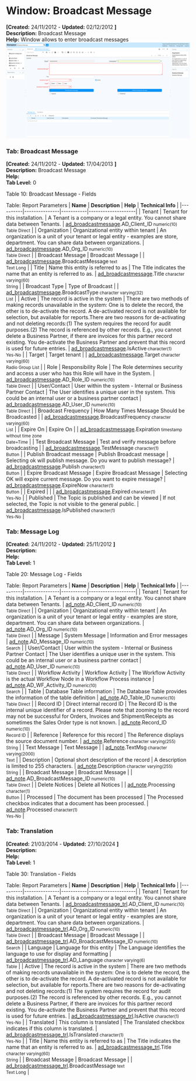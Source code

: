 # Window: Broadcast Message

**[Created:** 24/11/2012 - **Updated:** 02/12/2012 **]**  
**Description:** Broadcast Message  
**Help:** Window allows to enter broadcast messages  
![](/img/docs/manual/BroadcastMessage-Window_iDempiere_v12.0.0.png)

### Tab: Broadcast Message

**[Created:** 24/11/2012 - **Updated:** 17/04/2013 **]**   
**Description:** Broadcast Message  
**Help:**   
**Tab Level:** 0

Table 10: Broadcast Message - Fields 

Table: Report Parameters
| **Name** | **Description** | **Help** | **Technical Info** |
|----------|---------------|-----------|--------------------|
| Tenant | Tenant for this installation. | A Tenant is a company or a legal entity. You cannot share data between Tenants. | [ad_broadcastmessage](https://idempiere-schemaspy.muriloht.com/adempiere/tables/ad_broadcastmessage.html).AD_Client_ID<small> numeric(10) <br/> Table Direct</small> | 
| Organization | Organizational entity within tenant | An organization is a unit of your tenant or legal entity - examples are store, department. You can share data between organizations. | [ad_broadcastmessage](https://idempiere-schemaspy.muriloht.com/adempiere/tables/ad_broadcastmessage.html).AD_Org_ID<small> numeric(10) <br/> Table Direct</small> | 
| Broadcast Message | Broadcast Message |  | [ad_broadcastmessage](https://idempiere-schemaspy.muriloht.com/adempiere/tables/ad_broadcastmessage.html).BroadcastMessage<small> text <br/> Text Long</small> | 
| Title | Name this entity is referred to as | The Title indicates the name that an entity is referred to as. | [ad_broadcastmessage](https://idempiere-schemaspy.muriloht.com/adempiere/tables/ad_broadcastmessage.html).Title<small> character varying(60) <br/> String</small> | 
| Broadcast Type | Type of Broadcast |  | [ad_broadcastmessage](https://idempiere-schemaspy.muriloht.com/adempiere/tables/ad_broadcastmessage.html).BroadcastType<small> character varying(32) <br/> List</small> | 
| Active | The record is active in the system | There are two methods of making records unavailable in the system: One is to delete the record, the other is to de-activate the record. A de-activated record is not available for selection, but available for reports.There are two reasons for de-activating and not deleting records:(1) The system requires the record for audit purposes.(2) The record is referenced by other records. E.g., you cannot delete a Business Partner, if there are invoices for this partner record existing. You de-activate the Business Partner and prevent that this record is used for future entries. | [ad_broadcastmessage](https://idempiere-schemaspy.muriloht.com/adempiere/tables/ad_broadcastmessage.html).IsActive<small> character(1) <br/> Yes-No</small> | 
| Target | Target tenant |  | [ad_broadcastmessage](https://idempiere-schemaspy.muriloht.com/adempiere/tables/ad_broadcastmessage.html).Target<small> character varying(60) <br/> Radio Group List</small> | 
| Role | Responsibility Role | The Role determines security and access a user who has this Role will have in the System. | [ad_broadcastmessage](https://idempiere-schemaspy.muriloht.com/adempiere/tables/ad_broadcastmessage.html).AD_Role_ID<small> numeric(10) <br/> Table Direct</small> | 
| User/Contact | User within the system - Internal or Business Partner Contact | The User identifies a unique user in the system. This could be an internal user or a business partner contact | [ad_broadcastmessage](https://idempiere-schemaspy.muriloht.com/adempiere/tables/ad_broadcastmessage.html).AD_User_ID<small> numeric(10) <br/> Table Direct</small> | 
| Broadcast Frequency | How Many Times Message Should be Broadcasted |  | [ad_broadcastmessage](https://idempiere-schemaspy.muriloht.com/adempiere/tables/ad_broadcastmessage.html).BroadcastFrequency<small> character varying(60) <br/> List</small> | 
| Expire On | Expire On |  | [ad_broadcastmessage](https://idempiere-schemaspy.muriloht.com/adempiere/tables/ad_broadcastmessage.html).Expiration<small> timestamp without time zone <br/> Date+Time</small> | 
| Test Broadcast Message | Test and verify message before broadcasting |  | [ad_broadcastmessage](https://idempiere-schemaspy.muriloht.com/adempiere/tables/ad_broadcastmessage.html).TestMessage<small> character(1) <br/> Button</small> | 
| Publish Broadcast message | Publish Broadcast message | Selecting ok will publish message.  Do you want to publish message? | [ad_broadcastmessage](https://idempiere-schemaspy.muriloht.com/adempiere/tables/ad_broadcastmessage.html).Publish<small> character(1) <br/> Button</small> | 
| Expire Broadcast Message | Expire Broadcast Message | Selecting OK will expire current message. Do you want to expire message? | [ad_broadcastmessage](https://idempiere-schemaspy.muriloht.com/adempiere/tables/ad_broadcastmessage.html).ExpireNow<small> character(1) <br/> Button</small> | 
| Expired |  |  | [ad_broadcastmessage](https://idempiere-schemaspy.muriloht.com/adempiere/tables/ad_broadcastmessage.html).Expired<small> character(1) <br/> Yes-No</small> | 
| Published | The Topic is published and can be viewed | If not selected, the Topic is not visible to the general public. | [ad_broadcastmessage](https://idempiere-schemaspy.muriloht.com/adempiere/tables/ad_broadcastmessage.html).IsPublished<small> character(1) <br/> Yes-No</small> | 


### Tab: Message Log

**[Created:** 24/11/2012 - **Updated:** 25/11/2012 **]**   
**Description:**   
**Help:**   
**Tab Level:** 1

Table 20: Message Log - Fields 

Table: Report Parameters
| **Name** | **Description** | **Help** | **Technical Info** |
|----------|---------------|-----------|--------------------|
| Tenant | Tenant for this installation. | A Tenant is a company or a legal entity. You cannot share data between Tenants. | [ad_note](https://idempiere-schemaspy.muriloht.com/adempiere/tables/ad_note.html).AD_Client_ID<small> numeric(10) <br/> Table Direct</small> | 
| Organization | Organizational entity within tenant | An organization is a unit of your tenant or legal entity - examples are store, department. You can share data between organizations. | [ad_note](https://idempiere-schemaspy.muriloht.com/adempiere/tables/ad_note.html).AD_Org_ID<small> numeric(10) <br/> Table Direct</small> | 
| Message | System Message | Information and Error messages | [ad_note](https://idempiere-schemaspy.muriloht.com/adempiere/tables/ad_note.html).AD_Message_ID<small> numeric(10) <br/> Search</small> | 
| User/Contact | User within the system - Internal or Business Partner Contact | The User identifies a unique user in the system. This could be an internal user or a business partner contact | [ad_note](https://idempiere-schemaspy.muriloht.com/adempiere/tables/ad_note.html).AD_User_ID<small> numeric(10) <br/> Table Direct</small> | 
| Workflow Activity | Workflow Activity | The Workflow Activity is the actual Workflow Node in a Workflow Process instance | [ad_note](https://idempiere-schemaspy.muriloht.com/adempiere/tables/ad_note.html).AD_WF_Activity_ID<small> numeric(10) <br/> Search</small> | 
| Table | Database Table information | The Database Table provides the information of the table definition | [ad_note](https://idempiere-schemaspy.muriloht.com/adempiere/tables/ad_note.html).AD_Table_ID<small> numeric(10) <br/> Table Direct</small> | 
| Record ID | Direct internal record ID | The Record ID is the internal unique identifier of a record. Please note that zooming to the record may not be successful for Orders, Invoices and Shipment/Receipts as sometimes the Sales Order type is not known. | [ad_note](https://idempiere-schemaspy.muriloht.com/adempiere/tables/ad_note.html).Record_ID<small> numeric(10) <br/> Record ID</small> | 
| Reference | Reference for this record | The Reference displays the source document number. | [ad_note](https://idempiere-schemaspy.muriloht.com/adempiere/tables/ad_note.html).Reference<small> character varying(255) <br/> String</small> | 
| Text Message | Text Message |  | [ad_note](https://idempiere-schemaspy.muriloht.com/adempiere/tables/ad_note.html).TextMsg<small> character varying(2000) <br/> Text</small> | 
| Description | Optional short description of the record | A description is limited to 255 characters. | [ad_note](https://idempiere-schemaspy.muriloht.com/adempiere/tables/ad_note.html).Description<small> character varying(255) <br/> String</small> | 
| Broadcast Message | Broadcast Message |  | [ad_note](https://idempiere-schemaspy.muriloht.com/adempiere/tables/ad_note.html).AD_BroadcastMessage_ID<small> numeric(10) <br/> Table Direct</small> | 
| Delete Notices | Delete all Notices |  | [ad_note](https://idempiere-schemaspy.muriloht.com/adempiere/tables/ad_note.html).Processing<small> character(1) <br/> Button</small> | 
| Processed | The document has been processed | The Processed checkbox indicates that a document has been processed. | [ad_note](https://idempiere-schemaspy.muriloht.com/adempiere/tables/ad_note.html).Processed<small> character(1) <br/> Yes-No</small> | 


### Tab: Translation

**[Created:** 21/03/2014 - **Updated:** 27/10/2024 **]**   
**Description:**   
**Help:**   
**Tab Level:** 1

Table 30: Translation - Fields 

Table: Report Parameters
| **Name** | **Description** | **Help** | **Technical Info** |
|----------|---------------|-----------|--------------------|
| Tenant | Tenant for this installation. | A Tenant is a company or a legal entity. You cannot share data between Tenants. | [ad_broadcastmessage_trl](https://idempiere-schemaspy.muriloht.com/adempiere/tables/ad_broadcastmessage_trl.html).AD_Client_ID<small> numeric(10) <br/> Table Direct</small> | 
| Organization | Organizational entity within tenant | An organization is a unit of your tenant or legal entity - examples are store, department. You can share data between organizations. | [ad_broadcastmessage_trl](https://idempiere-schemaspy.muriloht.com/adempiere/tables/ad_broadcastmessage_trl.html).AD_Org_ID<small> numeric(10) <br/> Table Direct</small> | 
| Broadcast Message | Broadcast Message |  | [ad_broadcastmessage_trl](https://idempiere-schemaspy.muriloht.com/adempiere/tables/ad_broadcastmessage_trl.html).AD_BroadcastMessage_ID<small> numeric(10) <br/> Search</small> | 
| Language | Language for this entity | The Language identifies the language to use for display and formatting | [ad_broadcastmessage_trl](https://idempiere-schemaspy.muriloht.com/adempiere/tables/ad_broadcastmessage_trl.html).AD_Language<small> character varying(6) <br/> Table</small> | 
| Active | The record is active in the system | There are two methods of making records unavailable in the system: One is to delete the record, the other is to de-activate the record. A de-activated record is not available for selection, but available for reports.There are two reasons for de-activating and not deleting records:(1) The system requires the record for audit purposes.(2) The record is referenced by other records. E.g., you cannot delete a Business Partner, if there are invoices for this partner record existing. You de-activate the Business Partner and prevent that this record is used for future entries. | [ad_broadcastmessage_trl](https://idempiere-schemaspy.muriloht.com/adempiere/tables/ad_broadcastmessage_trl.html).IsActive<small> character(1) <br/> Yes-No</small> | 
| Translated | This column is translated | The Translated checkbox indicates if this column is translated. | [ad_broadcastmessage_trl](https://idempiere-schemaspy.muriloht.com/adempiere/tables/ad_broadcastmessage_trl.html).IsTranslated<small> character(1) <br/> Yes-No</small> | 
| Title | Name this entity is referred to as | The Title indicates the name that an entity is referred to as. | [ad_broadcastmessage_trl](https://idempiere-schemaspy.muriloht.com/adempiere/tables/ad_broadcastmessage_trl.html).Title<small> character varying(60) <br/> String</small> | 
| Broadcast Message | Broadcast Message |  | [ad_broadcastmessage_trl](https://idempiere-schemaspy.muriloht.com/adempiere/tables/ad_broadcastmessage_trl.html).BroadcastMessage<small> text <br/> Text Long</small> | 


